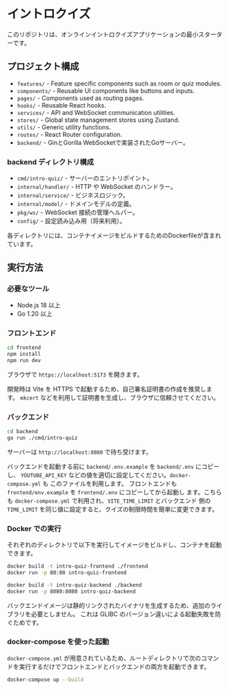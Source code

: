 # イントロクイズ

このリポジトリは、オンラインイントロクイズアプリケーションの最小スターターです。

## プロジェクト構成

- `features/` - Feature specific components such as room or quiz modules.
- `components/` - Reusable UI components like buttons and inputs.
- `pages/` - Components used as routing pages.
- `hooks/` - Reusable React hooks.
- `services/` - API and WebSocket communication utilities.
- `stores/` - Global state management stores using Zustand.
- `utils/` - Generic utility functions.
- `routes/` - React Router configuration.
- `backend/` - GinとGorilla WebSocketで実装されたGoサーバー。

### backend ディレクトリ構成

- `cmd/intro-quiz/` - サーバーのエントリポイント。
- `internal/handler/` - HTTP や WebSocket のハンドラー。
- `internal/service/` - ビジネスロジック。
- `internal/model/` - ドメインモデルの定義。
- `pkg/ws/` - WebSocket 接続の管理ヘルパー。
- `config/` - 設定読み込み用（将来利用）。

各ディレクトリには、コンテナイメージをビルドするためのDockerfileが含まれています。

## 実行方法

### 必要なツール

- Node.js 18 以上
- Go 1.20 以上

### フロントエンド

```bash
cd frontend
npm install
npm run dev
```

ブラウザで `https://localhost:5173` を開きます。

開発時は Vite を HTTPS で起動するため、自己署名証明書の作成を推奨します。
`mkcert` などを利用して証明書を生成し、ブラウザに信頼させてください。

### バックエンド

```bash
cd backend
go run ./cmd/intro-quiz
```

サーバーは `http://localhost:8080` で待ち受けます。

バックエンドを起動する前に `backend/.env.example` を `backend/.env` にコピーし、
`YOUTUBE_API_KEY` などの値を適切に設定してください。`docker-compose.yml` も
このファイルを利用します。
フロントエンドも `frontend/env.example` を `frontend/.env` にコピーしてから起動し
ます。こちらも `docker-compose.yml` で利用され、`VITE_TIME_LIMIT` とバックエンド
側の `TIME_LIMIT` を同じ値に設定すると、クイズの制限時間を簡単に変更できます。

### Docker での実行

それぞれのディレクトリで以下を実行してイメージをビルドし、コンテナを起動できます。

```bash
docker build -t intro-quiz-frontend ./frontend
docker run -p 80:80 intro-quiz-frontend

docker build -t intro-quiz-backend ./backend
docker run -p 8080:8080 intro-quiz-backend
```

バックエンドイメージは静的リンクされたバイナリを生成するため、追加のライブラリを必要としません。
これは GLIBC のバージョン違いによる起動失敗を防ぐためです。

### docker-compose を使った起動

`docker-compose.yml` が用意されているため、ルートディレクトリで次のコマンドを実行するだけでフロントエンドとバックエンドの両方を起動できます。

```bash
docker-compose up --build
```

